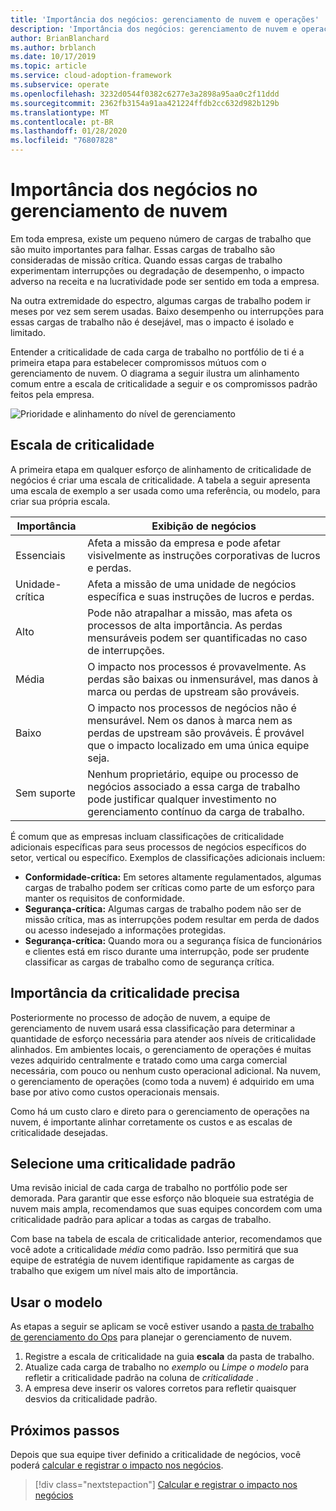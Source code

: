 ```yaml
---
title: 'Importância dos negócios: gerenciamento de nuvem e operações'
description: 'Importância dos negócios: gerenciamento de nuvem e operações'
author: BrianBlanchard
ms.author: brblanch
ms.date: 10/17/2019
ms.topic: article
ms.service: cloud-adoption-framework
ms.subservice: operate
ms.openlocfilehash: 3232d0544f0382c6277e3a2898a95aa0c2f11ddd
ms.sourcegitcommit: 2362fb3154a91aa421224ffdb2cc632d982b129b
ms.translationtype: MT
ms.contentlocale: pt-BR
ms.lasthandoff: 01/28/2020
ms.locfileid: "76807828"
---
```

# <a name="business-criticality-in-cloud-management"></a>Importância dos negócios no gerenciamento de nuvem

Em toda empresa, existe um pequeno número de cargas de trabalho que são muito importantes para falhar. Essas cargas de trabalho são consideradas de missão crítica. Quando essas cargas de trabalho experimentam interrupções ou degradação de desempenho, o impacto adverso na receita e na lucratividade pode ser sentido em toda a empresa.

Na outra extremidade do espectro, algumas cargas de trabalho podem ir meses por vez sem serem usadas. Baixo desempenho ou interrupções para essas cargas de trabalho não é desejável, mas o impacto é isolado e limitado.

Entender a criticalidade de cada carga de trabalho no portfólio de ti é a primeira etapa para estabelecer compromissos mútuos com o gerenciamento de nuvem.
O diagrama a seguir ilustra um alinhamento comum entre a escala de criticalidade a seguir e os compromissos padrão feitos pela empresa.

![Prioridade e alinhamento do nível de gerenciamento](../../_images/manage/cloud-criticality-alignment.png)

## <a name="criticality-scale"></a>Escala de criticalidade

A primeira etapa em qualquer esforço de alinhamento de criticalidade de negócios é criar uma escala de criticalidade. A tabela a seguir apresenta uma escala de exemplo a ser usada como uma referência, ou modelo, para criar sua própria escala.

| Importância | Exibição de negócios |
| --------- | --------- |
| Essenciais |  Afeta a missão da empresa e pode afetar visivelmente as instruções corporativas de lucros e perdas. |
| Unidade-crítica | Afeta a missão de uma unidade de negócios específica e suas instruções de lucros e perdas. |
| Alto | Pode não atrapalhar a missão, mas afeta os processos de alta importância. As perdas mensuráveis podem ser quantificadas no caso de interrupções. |
| Média | O impacto nos processos é provavelmente. As perdas são baixas ou inmensurável, mas danos à marca ou perdas de upstream são prováveis. |
| Baixo | O impacto nos processos de negócios não é mensurável. Nem os danos à marca nem as perdas de upstream são prováveis. É provável que o impacto localizado em uma única equipe seja. |
| Sem suporte | Nenhum proprietário, equipe ou processo de negócios associado a essa carga de trabalho pode justificar qualquer investimento no gerenciamento contínuo da carga de trabalho. |

É comum que as empresas incluam classificações de criticalidade adicionais específicas para seus processos de negócios específicos do setor, vertical ou específico. Exemplos de classificações adicionais incluem:

- **Conformidade-crítica:** Em setores altamente regulamentados, algumas cargas de trabalho podem ser críticas como parte de um esforço para manter os requisitos de conformidade.
- **Segurança-crítica:** Algumas cargas de trabalho podem não ser de missão crítica, mas as interrupções podem resultar em perda de dados ou acesso indesejado a informações protegidas.
- **Segurança-crítica:** Quando mora ou a segurança física de funcionários e clientes está em risco durante uma interrupção, pode ser prudente classificar as cargas de trabalho como de segurança crítica.

## <a name="importance-of-accurate-criticality"></a>Importância da criticalidade precisa

Posteriormente no processo de adoção de nuvem, a equipe de gerenciamento de nuvem usará essa classificação para determinar a quantidade de esforço necessária para atender aos níveis de criticalidade alinhados. Em ambientes locais, o gerenciamento de operações é muitas vezes adquirido centralmente e tratado como uma carga comercial necessária, com pouco ou nenhum custo operacional adicional. Na nuvem, o gerenciamento de operações (como toda a nuvem) é adquirido em uma base por ativo como custos operacionais mensais.

Como há um custo claro e direto para o gerenciamento de operações na nuvem, é importante alinhar corretamente os custos e as escalas de criticalidade desejadas.

## <a name="select-a-default-criticality"></a>Selecione uma criticalidade padrão

Uma revisão inicial de cada carga de trabalho no portfólio pode ser demorada. Para garantir que esse esforço não bloqueie sua estratégia de nuvem mais ampla, recomendamos que suas equipes concordem com uma criticalidade padrão para aplicar a todas as cargas de trabalho.

Com base na tabela de escala de criticalidade anterior, recomendamos que você adote a criticalidade *média* como padrão. Isso permitirá que sua equipe de estratégia de nuvem identifique rapidamente as cargas de trabalho que exigem um nível mais alto de importância.

## <a name="use-the-template"></a>Usar o modelo

As etapas a seguir se aplicam se você estiver usando a [pasta de trabalho de gerenciamento do Ops](https://raw.githubusercontent.com/microsoft/CloudAdoptionFramework/master/manage/opsmanagementworkbook.xlsx) para planejar o gerenciamento de nuvem.

1. Registre a escala de criticalidade na guia **escala** da pasta de trabalho.
2. Atualize cada carga de trabalho no *exemplo* ou *Limpe o modelo* para refletir a criticalidade padrão na coluna de *criticalidade* .
3. A empresa deve inserir os valores corretos para refletir quaisquer desvios da criticalidade padrão.

## <a name="next-steps"></a>Próximos passos

Depois que sua equipe tiver definido a criticalidade de negócios, você poderá [calcular e registrar o impacto nos negócios](./impact.md).

> [!div class="nextstepaction"]
> [Calcular e registrar o impacto nos negócios](./impact.md)
